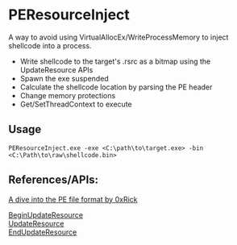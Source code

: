 # PEResourceInject
A way to avoid using VirtualAllocEx/WriteProcessMemory to inject shellcode into a process. 

- Write shellcode to the target's .rsrc as a bitmap using the UpdateResource APIs
- Spawn the exe suspended
- Calculate the shellcode location by parsing the PE header
- Change memory protections
- Get/SetThreadContext to execute

## Usage  
`PEResourceInject.exe -exe <C:\path\to\target.exe> -bin <C:\Path\to\raw\shellcode.bin>`

## References/APIs:  
[A dive into the PE file format by 0xRick](https://0xrick.github.io/win-internals/pe8/)  
    
[BeginUpdateResource](https://docs.microsoft.com/en-us/windows/win32/api/winbase/nf-winbase-beginupdateresourcea)  
[UpdateResource](https://docs.microsoft.com/en-us/windows/win32/api/winbase/nf-winbase-updateresourcea)  
[EndUpdateResource](https://docs.microsoft.com/en-us/windows/win32/api/winbase/nf-winbase-endupdateresourcea)  
